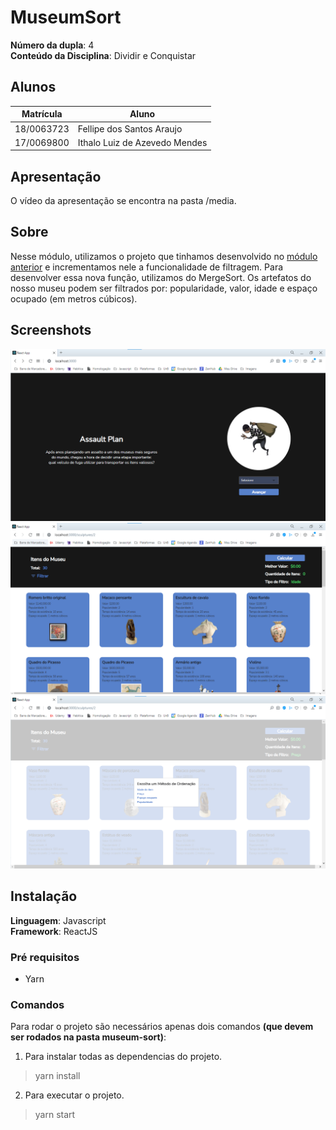 # MuseumSort

**Número da dupla**: 4<br>
**Conteúdo da Disciplina**: Dividir e Conquistar<br>

## Alunos
| Matrícula  | Aluno                         |
| ---------- | ----------------------------- |
| 18/0063723 | Fellipe dos Santos Araujo     |
| 17/0069800 | Ithalo Luiz de Azevedo Mendes |

## Apresentação
O vídeo da apresentação se encontra na pasta /media.

## Sobre 
Nesse módulo, utilizamos o projeto que tinhamos desenvolvido no [módulo anterior](https://github.com/projeto-de-algoritmos/Greed_ProblemaDoLadrao) e incrementamos nele a funcionalidade de filtragem. Para desenvolver essa nova função, utilizamos do MergeSort. Os artefatos do nosso museu podem ser filtrados por: popularidade, valor, idade e espaço ocupado (em metros cúbicos). 

## Screenshots
![home](assets/home.png)
![filtro](assets/filtro1.png)
![escolherFiltro](assets/escolherFiltro.png)


## Instalação 
**Linguagem**: Javascript<br>
**Framework**: ReactJS<br>

### Pré requisitos
- Yarn

### Comandos 
Para rodar o projeto são necessários apenas dois comandos **(que devem ser rodados na pasta museum-sort)**:
1. Para instalar todas as dependencias do projeto.
  > yarn install
2. Para executar o projeto. 
  > yarn start 








